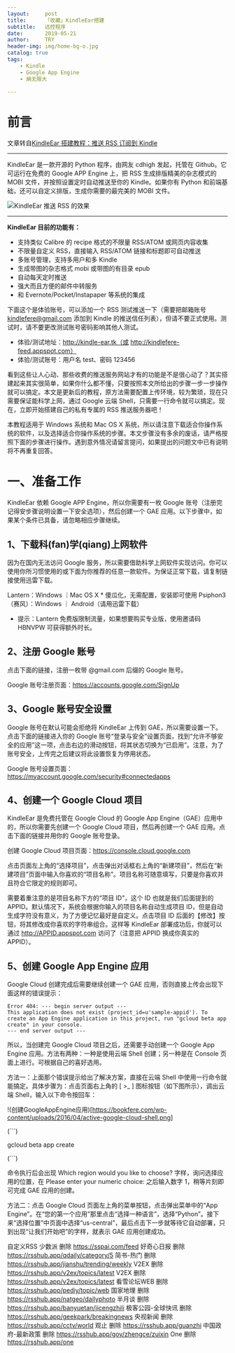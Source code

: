 ```yaml
---
layout:     post
title:      「收藏」KindleEar搭建
subtitle:   远控程序
date:       2019-05-21
author:     TRY
header-img: img/home-bg-o.jpg
catalog: true
tags:
    - Kindle
    - Google App Engine
    - 熵无限大
    
---
```

# 前言
文章转自[KindleEar 搭建教程：推送 RSS 订阅到 Kindle
](https://bookfere.com/post/19.html)

---

KindleEar 是一款开源的 Python 程序，由网友 cdhigh 发起，托管在 Github。它可运行在免费的 Google APP Engine 上，把 RSS 生成排版精美的杂志模式的 MOBI 文件，并按照设置定时自动推送至你的 Kindle。如果你有 Python 和前端基础，还可以自定义排版，生成你需要的最完美的 MOBI 文件。

![KindleEar 推送 RSS 的效果](https://bookfere.com/wp-content/uploads/2016/04/KindleEar-RSS.png)

----
**KindleEar 目前的功能有：**

- 支持类似 Calibre 的 recipe 格式的不限量 RSS/ATOM 或网页内容收集
- 不限量自定义 RSS，直接输入 RSS/ATOM 链接和标题即可自动推送
- 多账号管理，支持多用户和多 Kindle
- 生成带图的杂志格式 mobi 或带图的有目录 epub
- 自动每天定时推送
- 强大而且方便的邮件中转服务
- 和 Evernote/Pocket/Instapaper 等系统的集成

下面这个是体验账号，可以添加一个 RSS 测试推送一下（需要把邮箱账号 kindlefere@gmail.com 添加到 Kindle 的推送信任列表），但请不要正式使用。测试时，请不要更改测试账号密码影响其他人测试。

-  体验/测试地址：http://kindle-ear.tk（或 http://kindlefere-feed.appspot.com）
- 体验/测试账号：用户名 test、密码 123456

看到这些让人心动、那些收费的推送服务网站才有的功能是不是很心动了？其实搭建起来其实很简单，如果你什么都不懂，只要按照本文所给出的步骤一步一步操作就可以搞定。本文是更新后的教程，原方法需要配置上传环境，较为繁琐，现在只需要保证能科学上网，通过 Google 云端 Shell，只需要一行命令就可以搞定。现在，立即开始搭建自己的私有专属的 RSS 推送服务器吧！

本教程适用于 Windows 系统和 Mac OS X 系统，所以请注意下载适合你操作系统的软件，以及选择适合你操作系统的步骤。本文步骤没有多余的废话，请严格按照下面的步骤进行操作。遇到意外情况请留言提问，如果提出的问题文中已有说明将不再重复回答。

# 一、准备工作

KindleEar 依赖 Google APP Engine，所以你需要有一枚 Google 账号（注册完记得安步骤说明设置一下安全选项），然后创建一个 GAE 应用。以下步骤中，如果某个条件已具备，请忽略相应步骤继续。

## 1、下载科(fan)学(qiang)上网软件

因为在国内无法访问 Google 服务，所以需要借助科学上网软件实现访问。你可以使用你所习惯使用的或下面为你推荐的任意一款软件。为保证正常下载，请复制链接使用迅雷下载。

Lantern：Windows ｜Mac OS X * 傻瓜化，无需配置，安装即可使用
Psiphon3（赛风）：Windows ｜ Android（请用迅雷下载）
* 提示：Lantern 免费版限制流量，如果想要购买专业版，使用邀请码 HBNVPW 可获得额外时长。

## 2、注册 Google 账号

点击下面的链接，注册一枚带 @gmail.com 后缀的 Google 账号。

Google 账号注册页面：https://accounts.google.com/SignUp

## 3、Google 账号安全设置

Google 账号在默认可能会拒绝将 KindleEar 上传到 GAE，所以需要设置一下。点击下面的链接进入你的 Google 账号“登录与安全”设置页面，找到“允许不够安全的应用”这一项，点击右边的滑动按钮，将其状态切换为“已启用”。注意，为了账号安全，上传完之后建议将此设置恢复为停用状态。

Google 账号设置页面：https://myaccount.google.com/security#connectedapps

## 4、创建一个 Google Cloud 项目

KindleEar 是免费托管在 Google Cloud 的 Google App Engine（GAE）应用中的，所以你需要先创建一个 Google Cloud 项目，然后再创建一个 GAE 应用。点击下面的链接并用你的 Google 账号登录。

创建 Google Cloud 项目页面：https://console.cloud.google.com

点击页面左上角的“选择项目”，点击弹出对话框右上角的“新建项目”，然后在“新建项目”页面中输入你喜欢的“项目名称”。项目名称可随意填写，只要是你喜欢并且符合它限定的规则即可。

需要着重注意的是项目名称下方的“项目 ID”，这个 ID 也就是我们后面提到的 APPID。默认情况下，系统会根据你输入的项目名称自动生成项目 ID，但是自动生成字符没有意义，为了方便记忆最好是自定义。点击项目 ID 后面的【修改】按钮，将其修改成你喜欢的字符串组合。这样等 KindleEar 部署成功后，你就可以通过 http://APPID.appspot.com 访问了（注意把 APPID 换成你真实的 APPID）。

## 5、创建 Google App Engine 应用

Google Cloud 创建完成后需要继续创建一个 GAE 应用，否则直接上传会出现下面这样的错误提示：

```
Error 404: --- begin server output ---
This application does not exist (project_id=u'sample-appid'). To create an App Engine application in this project, run "gcloud beta app create" in your console.
--- end server output ---
```


所以，当创建完 Google Cloud 项目之后，还需要手动创建一个 Google App Engine 应用。方法有两种：一种是使用云端 Shell 创建；另一种是在 Console 页面上进行。可根据自己的喜好选用。

方法一：上面那个错误提示给出了解决方案，直接在云端 Shell 中使用一行命令就能搞定。具体步骤为：点击页面右上角的 [ >_ ] 图标按钮（如下图所示），调出云端 Shell，输入以下命令按回车：

!(创建GoogleAppEngine应用)[https://bookfere.com/wp-content/uploads/2016/04/active-google-cloud-shell.png]

(```)

gcloud beta app create

(```)

命令执行后会出现 Which region would you like to choose? 字样，询问选择应用的位置，在 Please enter your numeric choice: 之后输入数字 1，稍等片刻即可完成 GAE 应用的创建。

方法二：点击 Google Cloud 页面左上角的菜单按钮，点击弹出菜单中的“App Engine”。在“您的第一个应用”那里点击“选择一种语言”，选择“Python”。接下来“选择位置”中页面中选择“us-central”，最后点击下一步就等待它自动部署，只到出现“让我们开始吧”的字样，就表示 GAE 应用创建成功。

自定义RSS
少数派 删除
https://sspai.com/feed
好奇心日报 删除
https://rsshub.app/qdaily/category/5
简书-热门 删除
https://rsshub.app/jianshu/trending/weekly
V2EX 删除
https://rsshub.app/v2ex/topics/latest
V2EX 删除
https://rsshub.app/v2ex/topics/latest
看雪论坛WEB 删除
https://rsshub.app/pediy/topic/web
国家地理 删除
https://rsshub.app/natgeo/dailyphoto
半月谈 删除
https://rsshub.app/banyuetan/jicengzhili
极客公园-全球快讯 删除
https://rsshub.app/geekpark/breakingnews
央视新闻 删除
https://rsshub.app/cctv/world
观止 删除
https://rsshub.app/guanzhi
中国政府-最新政策 删除
https://rsshub.app/gov/zhengce/zuixin
One 删除
https://rsshub.app/one